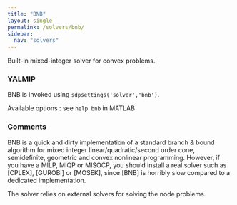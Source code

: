 ```yaml
---
title: "BNB"
layout: single
permalink: /solvers/bnb/
sidebar:
  nav: "solvers"
---
```


Built-in mixed-integer solver for convex problems.

### YALMIP
BNB is invoked using `sdpsettings('solver','bnb')`.

Available options : see `help bnb` in MATLAB

### Comments
BNB is a quick and dirty implementation of a standard branch & bound algorithm for mixed integer linear/quadratic/second order cone, semidefinite, geometric and convex nonlinear programming. However, if you have a MILP, MIQP or MISOCP, you should install a real solver such as [CPLEX], [GUROBI] or [MOSEK], since [BNB] is horribly slow compared to a dedicated implementation.

The solver relies on external solvers for solving the node problems.

